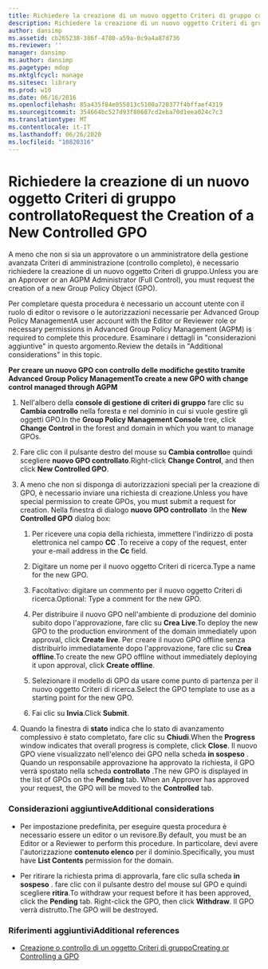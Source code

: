 ```yaml
---
title: Richiedere la creazione di un nuovo oggetto Criteri di gruppo controllato
description: Richiedere la creazione di un nuovo oggetto Criteri di gruppo controllato
author: dansimp
ms.assetid: cb265238-386f-4780-a59a-0c9a4a87d736
ms.reviewer: ''
manager: dansimp
ms.author: dansimp
ms.pagetype: mdop
ms.mktglfcycl: manage
ms.sitesec: library
ms.prod: w10
ms.date: 06/16/2016
ms.openlocfilehash: 85a435f84e055013c5100a720377f4bffaef4319
ms.sourcegitcommit: 354664bc527d93f80687cd2eba70d1eea024c7c3
ms.translationtype: MT
ms.contentlocale: it-IT
ms.lasthandoff: 06/26/2020
ms.locfileid: "10820316"
---
```

# <span data-ttu-id="ba13a-103">Richiedere la creazione di un nuovo oggetto Criteri di gruppo controllato</span><span class="sxs-lookup"><span data-stu-id="ba13a-103">Request the Creation of a New Controlled GPO</span></span>


<span data-ttu-id="ba13a-104">A meno che non si sia un approvatore o un amministratore della gestione avanzata Criteri di amministrazione (controllo completo), è necessario richiedere la creazione di un nuovo oggetto Criteri di gruppo.</span><span class="sxs-lookup"><span data-stu-id="ba13a-104">Unless you are an Approver or an AGPM Administrator (Full Control), you must request the creation of a new Group Policy Object (GPO).</span></span>

<span data-ttu-id="ba13a-105">Per completare questa procedura è necessario un account utente con il ruolo di editor o revisore o le autorizzazioni necessarie per Advanced Group Policy Management</span><span class="sxs-lookup"><span data-stu-id="ba13a-105">A user account with the Editor or Reviewer role or necessary permissions in Advanced Group Policy Management (AGPM) is required to complete this procedure.</span></span> <span data-ttu-id="ba13a-106">Esaminare i dettagli in "considerazioni aggiuntive" in questo argomento.</span><span class="sxs-lookup"><span data-stu-id="ba13a-106">Review the details in "Additional considerations" in this topic.</span></span>

**<span data-ttu-id="ba13a-107">Per creare un nuovo GPO con controllo delle modifiche gestito tramite Advanced Group Policy Management</span><span class="sxs-lookup"><span data-stu-id="ba13a-107">To create a new GPO with change control managed through AGPM</span></span>**

1.  <span data-ttu-id="ba13a-108">Nell'albero della **console di gestione di criteri di gruppo** fare clic su **Cambia controllo** nella foresta e nel dominio in cui si vuole gestire gli oggetti GPO.</span><span class="sxs-lookup"><span data-stu-id="ba13a-108">In the **Group Policy Management Console** tree, click **Change Control** in the forest and domain in which you want to manage GPOs.</span></span>

2.  <span data-ttu-id="ba13a-109">Fare clic con il pulsante destro del mouse su **Cambia controllo**e quindi scegliere **nuovo GPO controllato**.</span><span class="sxs-lookup"><span data-stu-id="ba13a-109">Right-click **Change Control**, and then click **New Controlled GPO**.</span></span>

3.  <span data-ttu-id="ba13a-110">A meno che non si disponga di autorizzazioni speciali per la creazione di GPO, è necessario inviare una richiesta di creazione.</span><span class="sxs-lookup"><span data-stu-id="ba13a-110">Unless you have special permission to create GPOs, you must submit a request for creation.</span></span> <span data-ttu-id="ba13a-111">Nella finestra di dialogo **nuovo GPO controllato** :</span><span class="sxs-lookup"><span data-stu-id="ba13a-111">In the **New Controlled GPO** dialog box:</span></span>

    1.  <span data-ttu-id="ba13a-112">Per ricevere una copia della richiesta, immettere l'indirizzo di posta elettronica nel campo **CC** .</span><span class="sxs-lookup"><span data-stu-id="ba13a-112">To receive a copy of the request, enter your e-mail address in the **Cc** field.</span></span>

    2.  <span data-ttu-id="ba13a-113">Digitare un nome per il nuovo oggetto Criteri di ricerca.</span><span class="sxs-lookup"><span data-stu-id="ba13a-113">Type a name for the new GPO.</span></span>

    3.  <span data-ttu-id="ba13a-114">Facoltativo: digitare un commento per il nuovo oggetto Criteri di ricerca.</span><span class="sxs-lookup"><span data-stu-id="ba13a-114">Optional: Type a comment for the new GPO.</span></span>

    4.  <span data-ttu-id="ba13a-115">Per distribuire il nuovo GPO nell'ambiente di produzione del dominio subito dopo l'approvazione, fare clic su **Crea Live**.</span><span class="sxs-lookup"><span data-stu-id="ba13a-115">To deploy the new GPO to the production environment of the domain immediately upon approval, click **Create live**.</span></span> <span data-ttu-id="ba13a-116">Per creare il nuovo GPO offline senza distribuirlo immediatamente dopo l'approvazione, fare clic su **Crea offline**.</span><span class="sxs-lookup"><span data-stu-id="ba13a-116">To create the new GPO offline without immediately deploying it upon approval, click **Create offline**.</span></span>

    5.  <span data-ttu-id="ba13a-117">Selezionare il modello di GPO da usare come punto di partenza per il nuovo oggetto Criteri di ricerca.</span><span class="sxs-lookup"><span data-stu-id="ba13a-117">Select the GPO template to use as a starting point for the new GPO.</span></span>

    6.  <span data-ttu-id="ba13a-118">Fai clic su **Invia**.</span><span class="sxs-lookup"><span data-stu-id="ba13a-118">Click **Submit**.</span></span>

4.  <span data-ttu-id="ba13a-119">Quando la finestra di **stato** indica che lo stato di avanzamento complessivo è stato completato, fare clic su **Chiudi**.</span><span class="sxs-lookup"><span data-stu-id="ba13a-119">When the **Progress** window indicates that overall progress is complete, click **Close**.</span></span> <span data-ttu-id="ba13a-120">Il nuovo GPO viene visualizzato nell'elenco dei GPO nella scheda **in sospeso** . Quando un responsabile approvazione ha approvato la richiesta, il GPO verrà spostato nella scheda **controllato** .</span><span class="sxs-lookup"><span data-stu-id="ba13a-120">The new GPO is displayed in the list of GPOs on the **Pending** tab. When an Approver has approved your request, the GPO will be moved to the **Controlled** tab.</span></span>

### <span data-ttu-id="ba13a-121">Considerazioni aggiuntive</span><span class="sxs-lookup"><span data-stu-id="ba13a-121">Additional considerations</span></span>

-   <span data-ttu-id="ba13a-122">Per impostazione predefinita, per eseguire questa procedura è necessario essere un editor o un revisore.</span><span class="sxs-lookup"><span data-stu-id="ba13a-122">By default, you must be an Editor or a Reviewer to perform this procedure.</span></span> <span data-ttu-id="ba13a-123">In particolare, devi avere l'autorizzazione **contenuto elenco** per il dominio.</span><span class="sxs-lookup"><span data-stu-id="ba13a-123">Specifically, you must have **List Contents** permission for the domain.</span></span>

-   <span data-ttu-id="ba13a-124">Per ritirare la richiesta prima di approvarla, fare clic sulla scheda **in sospeso** . fare clic con il pulsante destro del mouse sul GPO e quindi scegliere **ritira**.</span><span class="sxs-lookup"><span data-stu-id="ba13a-124">To withdraw your request before it has been approved, click the **Pending** tab. Right-click the GPO, then click **Withdraw**.</span></span> <span data-ttu-id="ba13a-125">Il GPO verrà distrutto.</span><span class="sxs-lookup"><span data-stu-id="ba13a-125">The GPO will be destroyed.</span></span>

### <span data-ttu-id="ba13a-126">Riferimenti aggiuntivi</span><span class="sxs-lookup"><span data-stu-id="ba13a-126">Additional references</span></span>

-   [<span data-ttu-id="ba13a-127">Creazione o controllo di un oggetto Criteri di gruppo</span><span class="sxs-lookup"><span data-stu-id="ba13a-127">Creating or Controlling a GPO</span></span>](creating-or-controlling-a-gpo-agpm40-ed.md)

 

 





